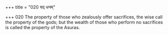 +++
title = "020 यद् धनम्"

+++
020	The property of those who zealously offer sacrifices, the wise call the property of the gods; but the wealth of those who perform no sacrifices is called the property of the Asuras.